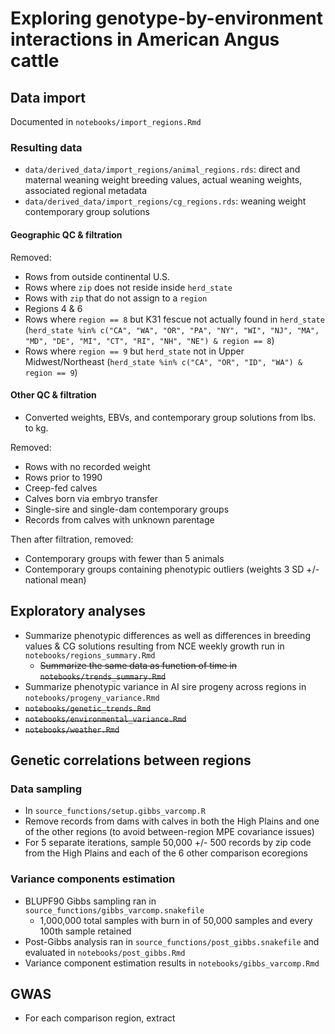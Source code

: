 # Exploring genotype-by-environment interactions in American Angus cattle

## Data import

Documented in `notebooks/import_regions.Rmd`

### Resulting data

* `data/derived_data/import_regions/animal_regions.rds`: direct and maternal weaning weight breeding values, actual weaning weights, associated regional metadata
* `data/derived_data/import_regions/cg_regions.rds`: weaning weight contemporary group solutions

#### Geographic QC & filtration

Removed:

* Rows from outside continental U.S. 
* Rows where `zip` does not reside inside `herd_state`
* Rows with `zip` that do not assign to a `region`
* Regions 4 & 6
* Rows where `region == 8` but K31 fescue not actually found in `herd_state` (`herd_state %in% c("CA", "WA", "OR", "PA", "NY", "WI", "NJ", "MA", "MD", "DE", "MI", "CT", "RI", "NH", "NE") & region == 8`)
* Rows where `region == 9` but `herd_state` not in Upper Midwest/Northeast (`herd_state %in% c("CA", "OR", "ID", "WA") & region == 9`)

#### Other QC & filtration

* Converted weights, EBVs, and contemporary group solutions from lbs. to kg.

Removed:

* Rows with no recorded weight
* Rows prior to 1990
* Creep-fed calves
* Calves born via embryo transfer
* Single-sire and single-dam contemporary groups
* Records from calves with unknown parentage

Then after filtration, removed:

* Contemporary groups with fewer than 5 animals
* Contemporary groups containing phenotypic outliers (weights 3 SD +/- national mean)

## Exploratory analyses

* Summarize phenotypic differences as well as differences in breeding values & CG solutions resulting from NCE weekly growth run in `notebooks/regions_summary.Rmd`
  * ~~Summarize the same data as function of time in `notebooks/trends_summary.Rmd`~~
* Summarize phenotypic variance in AI sire progeny across regions in `notebooks/progeny_variance.Rmd`
* ~~`notebooks/genetic_trends.Rmd`~~
* ~~`notebooks/environmental_variance.Rmd`~~
* ~~`notebooks/weather.Rmd`~~

## Genetic correlations between regions

### Data sampling

* In `source_functions/setup.gibbs_varcomp.R`
* Remove records from dams with calves in both the High Plains and one of the other regions (to avoid between-region MPE covariance issues)
* For 5 separate iterations, sample 50,000 +/- 500 records by zip code from the High Plains and each of the 6 other comparison ecoregions

### Variance components estimation

* BLUPF90 Gibbs sampling ran in `source_functions/gibbs_varcomp.snakefile`
  * 1,000,000 total samples with burn in of 50,000 samples and every 100th sample retained
* Post-Gibbs analysis ran in `source_functions/post_gibbs.snakefile` and evaluated in `notebooks/post_gibbs.Rmd`
* Variance component estimation results in `notebooks/gibbs_varcomp.Rmd`

## GWAS

* For each comparison region, extract 

